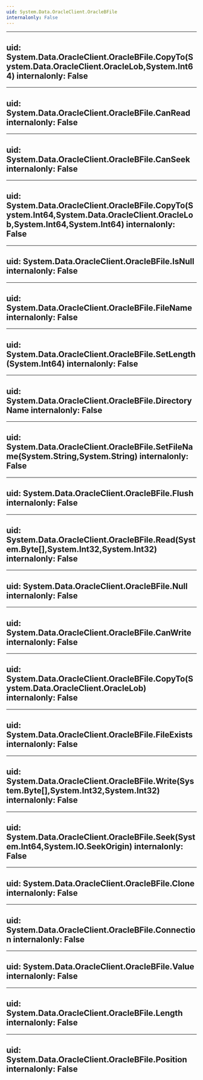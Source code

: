 ```yaml
---
uid: System.Data.OracleClient.OracleBFile
internalonly: False
---
```


---
uid: System.Data.OracleClient.OracleBFile.CopyTo(System.Data.OracleClient.OracleLob,System.Int64)
internalonly: False
---

---
uid: System.Data.OracleClient.OracleBFile.CanRead
internalonly: False
---

---
uid: System.Data.OracleClient.OracleBFile.CanSeek
internalonly: False
---

---
uid: System.Data.OracleClient.OracleBFile.CopyTo(System.Int64,System.Data.OracleClient.OracleLob,System.Int64,System.Int64)
internalonly: False
---

---
uid: System.Data.OracleClient.OracleBFile.IsNull
internalonly: False
---

---
uid: System.Data.OracleClient.OracleBFile.FileName
internalonly: False
---

---
uid: System.Data.OracleClient.OracleBFile.SetLength(System.Int64)
internalonly: False
---

---
uid: System.Data.OracleClient.OracleBFile.DirectoryName
internalonly: False
---

---
uid: System.Data.OracleClient.OracleBFile.SetFileName(System.String,System.String)
internalonly: False
---

---
uid: System.Data.OracleClient.OracleBFile.Flush
internalonly: False
---

---
uid: System.Data.OracleClient.OracleBFile.Read(System.Byte[],System.Int32,System.Int32)
internalonly: False
---

---
uid: System.Data.OracleClient.OracleBFile.Null
internalonly: False
---

---
uid: System.Data.OracleClient.OracleBFile.CanWrite
internalonly: False
---

---
uid: System.Data.OracleClient.OracleBFile.CopyTo(System.Data.OracleClient.OracleLob)
internalonly: False
---

---
uid: System.Data.OracleClient.OracleBFile.FileExists
internalonly: False
---

---
uid: System.Data.OracleClient.OracleBFile.Write(System.Byte[],System.Int32,System.Int32)
internalonly: False
---

---
uid: System.Data.OracleClient.OracleBFile.Seek(System.Int64,System.IO.SeekOrigin)
internalonly: False
---

---
uid: System.Data.OracleClient.OracleBFile.Clone
internalonly: False
---

---
uid: System.Data.OracleClient.OracleBFile.Connection
internalonly: False
---

---
uid: System.Data.OracleClient.OracleBFile.Value
internalonly: False
---

---
uid: System.Data.OracleClient.OracleBFile.Length
internalonly: False
---

---
uid: System.Data.OracleClient.OracleBFile.Position
internalonly: False
---
